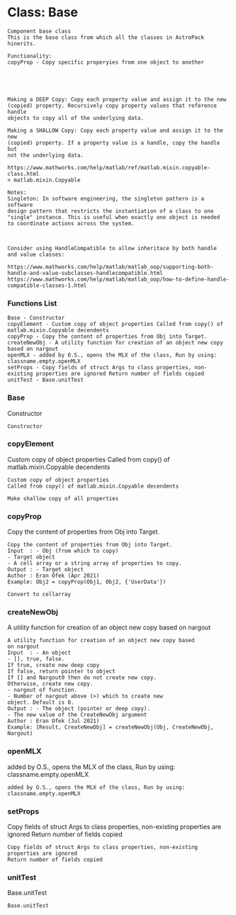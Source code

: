 # Class: Base



    
    Component base class  
    This is the base class from which all the classes in AstroPack hinerits.  
      
    Functionality:  
    copyProp - Copy specific properyies from one object to another  
      
      
      
      
      
    Making a DEEP Copy: Copy each property value and assign it to the new  
    (copied) property. Recursively copy property values that reference handle  
    objects to copy all of the underlying data.  
      
    Making a SHALLOW Copy: Copy each property value and assign it to the new  
    (copied) property. If a property value is a handle, copy the handle but  
    not the underlying data.  
      
    https://www.mathworks.com/help/matlab/ref/matlab.mixin.copyable-class.html  
    < matlab.mixin.Copyable  
      
    Notes:  
    Singleton: In software engineering, the singleton pattern is a software  
    design pattern that restricts the instantiation of a class to one  
    "single" instance. This is useful when exactly one object is needed  
    to coordinate actions across the system.  
      
      
      
    Consider using HandleCompatible to allow inheritace by both handle  
    and value classes:  
      
    https://www.mathworks.com/help/matlab/matlab_oop/supporting-both-handle-and-value-subclasses-handlecompatible.html  
    https://www.mathworks.com/help/matlab/matlab_oop/how-to-define-handle-compatible-classes-1.html  
      

### Functions List

    Base - Constructor
    copyElement - Custom copy of object properties Called from copy() of matlab.mixin.Copyable decendents
    copyProp - Copy the content of properties from Obj into Target.
    createNewObj - A utility function for creation of an object new copy based on nargout
    openMLX - added by O.S., opens the MLX of the class, Run by using: classname.empty.openMLX
    setProps - Copy fields of struct Args to class properties, non-existing properties are ignored Return number of fields copied
    unitTest - Base.unitTest

### Base

Constructor


    
    Constructor  


### copyElement

Custom copy of object properties Called from copy() of matlab.mixin.Copyable decendents


    
    Custom copy of object properties  
    Called from copy() of matlab.mixin.Copyable decendents  
      
    Make shallow copy of all properties  


### copyProp

Copy the content of properties from Obj into Target.


    
    Copy the content of properties from Obj into Target.  
    Input  : - Obj (from which to copy)  
    - Target object  
    - A cell array or a string array of properties to copy.  
    Output : - Target object  
    Author : Eran Ofek (Apr 2021)  
    Example: Obj2 = copyProp(Obj1, Obj2, {'UserData'})  
      
    Convert to cellarray  


### createNewObj

A utility function for creation of an object new copy based on nargout


    
    A utility function for creation of an object new copy based  
    on nargout  
    Input  : - An object  
    - [], true, false.  
    If true, create new deep copy  
    If false, return pointer to object  
    If [] and Nargout0 then do not create new copy.  
    Otherwise, create new copy.  
    - nargout of function.  
    - Number of nargout above (>) which to create new  
    object. Default is 0.  
    Output : - The object (pointer or deep copy).  
    - The new value of the CreateNewObj argument  
    Author : Eran Ofek (Jul 2021)  
    Example: [Result, CreateNewObj] = createNewObj(Obj, CreateNewObj, Nargout)  
      


### openMLX

added by O.S., opens the MLX of the class, Run by using: classname.empty.openMLX


    
    added by O.S., opens the MLX of the class, Run by using:  
    classname.empty.openMLX  


### setProps

Copy fields of struct Args to class properties, non-existing properties are ignored Return number of fields copied


    
    Copy fields of struct Args to class properties, non-existing properties are ignored  
    Return number of fields copied  


### unitTest

Base.unitTest


    
    Base.unitTest  
      


